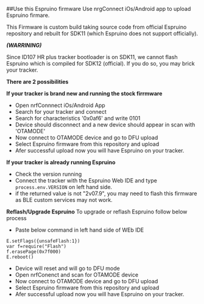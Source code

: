 ##Use this Espruino firmware 
Use nrgConnect iOs/Android app to upload Espruino firmare.

This Firmware is custom build taking source code from official Espruino repository and rebuilt for SDK11 (which Espruino does not support officially).


**_(WARRINING)_**


Since ID107 HR plus tracker bootloader is on SDK11, we cannot flash Espruino which is compiled for SDK12 (official). If you do so, you may brick your tracker. 

**There are 2 possibilities**

**If your tracker is brand new and running the stock firrmware**
* Open nrfConnnect iOs/Android App
* Search for your tracker and connect
* Search for characteristics '0x0af6' and write 0101
* Device should disconnect and a new device should appear in scan with 'OTAMODE'
* Now connect to OTAMODE device and go to DFU upload
* Select Espruino firmware from this repository and upload
* Afer successful upload now you will have Espruino on your tracker.


**If your tracker is already running Espruino**
* Check the version running
* Connect the tracker with the Espruino Web IDE and type ```process.env.VERSION``` on left hand side.
* if the returned value is not "2v07.9", you may need to flash this firmware as BLE custom services may not work. 


**Reflash/Upgrade Espruino**
To upgrade or reflash Espruino follow below process
* Paste below command in left hand side of WEb IDE
```
E.setFlags({unsafeFlash:1})
var f=require("Flash")
f.erasePage(0x7f000)
E.reboot()
```
* Device will reset and will go to DFU mode
* Open nrfConenct and scan for OTAMODE device
* Now connect to OTAMODE device and go to DFU upload
* Select Espruino firmware from this repository and upload
* Afer successful upload now you will have Espruino on your tracker.

